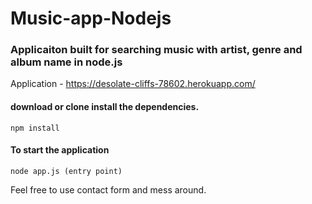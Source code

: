 # Music-app-Nodejs

### Applicaiton built for searching music with artist, genre and album name in node.js

Application - https://desolate-cliffs-78602.herokuapp.com/

#### download or clone install the dependencies.
```
npm install
```

#### To start the application
```
node app.js (entry point)
```

Feel free to use contact form and mess around.
